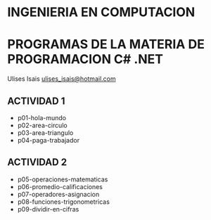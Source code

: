# INGENIERIA EN COMPUTACION 
#  PROGRAMAS DE LA MATERIA DE PROGRAMACION C# .NET

Ulises Isais
ulises_isais@hotmail.com
## ACTIVIDAD 1
-   p01-hola-mundo
-   p02-area-circulo
-   p03-area-triangulo
-   p04-paga-trabajador 
## ACTIVIDAD 2
-   p05-operaciones-matematicas
-   p06-promedio-calificaciones
-   p07-operadores-asignacion
-   p08-funciones-trigonometricas
-   p09-dividir-en-cifras

